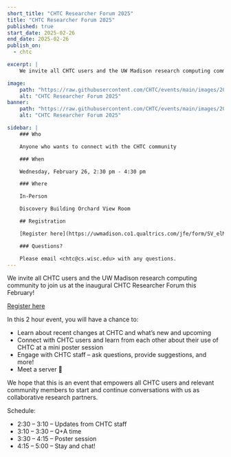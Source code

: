```yaml
---
short_title: "CHTC Researcher Forum 2025"
title: "CHTC Researcher Forum 2025"
published: true
start_date: 2025-02-26
end_date: 2025-02-26
publish_on:
  - chtc

excerpt: |
    We invite all CHTC users and the UW Madison research computing community to join us at the inaugural CHTC Researcher Forum this February! 

image:
    path: "https://raw.githubusercontent.com/CHTC/events/main/images/2024_HTC_attendees_chatting.jpg"
    alt: "CHTC Researcher Forum 2025"
banner:
    path: "https://raw.githubusercontent.com/CHTC/events/main/images/2024_HTC_attendees_chatting.jpg"
    alt: "CHTC Researcher Forum 2025"

sidebar: |
    ### Who

    Anyone who wants to connect with the CHTC community

    ### When

    Wednesday, February 26, 2:30 pm - 4:30 pm

    ### Where

    In-Person

    Discovery Building Orchard View Room

    ## Registration

    [Register here](https://uwmadison.co1.qualtrics.com/jfe/form/SV_elMPzasJgsUGxfw)

    ### Questions?

    Please email <chtc@cs.wisc.edu> with any questions.
---
```


We invite all CHTC users and the UW Madison research computing community to join us at the inaugural CHTC Researcher Forum this February! 

<div class="d-flex mb-3">
    <div class="p-3 m-auto">
        <a class="btn btn-primary" href="https://uwmadison.co1.qualtrics.com/jfe/form/SV_elMPzasJgsUGxfw">Register here</a>
    </div>
</div>

In this 2 hour event, you will have a chance to: 
* Learn about recent changes at CHTC and what’s new and upcoming
* Connect with CHTC users and learn from each other about their use of CHTC at a mini poster session
* Engage with CHTC staff – ask questions, provide suggestions, and more!
* Meet a server 🙂

We hope that this is an event that empowers all CHTC users and relevant community members to start and continue conversations with us as collaborative research partners. 

Schedule:
* 2:30 – 3:10 – Updates from CHTC staff
* 3:10 – 3:30 – Q+A time
* 3:30 – 4:15 – Poster session
* 4:15 – 5:00 – Stay and chat!
